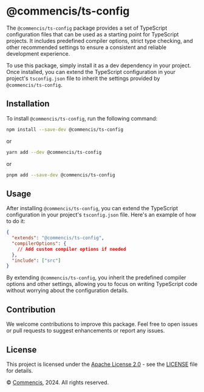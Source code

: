 # @commencis/ts-config

The `@commencis/ts-config` package provides a set of TypeScript configuration files that can be used as a starting point for TypeScript projects. It includes predefined compiler options, strict type checking, and other recommended settings to ensure a consistent and reliable development experience.

To use this package, simply install it as a dev dependency in your project. Once installed, you can extend the TypeScript configuration in your project's `tsconfig.json` file to inherit the settings provided by `@commencis/ts-config`.

## Installation

To install `@commencis/ts-config`, run the following command:

```sh
npm install --save-dev @commencis/ts-config
```

or

```sh
yarn add --dev @commencis/ts-config
```

or

```sh
pnpm add --save-dev @commencis/ts-config
```

## Usage

After installing `@commencis/ts-config`, you can extend the TypeScript configuration in your project's `tsconfig.json` file. Here's an example of how to do it:

```json
{
  "extends": "@commencis/ts-config",
  "compilerOptions": {
    // Add custom compiler options if needed
  },
  "include": ["src"]
}
```

By extending `@commencis/ts-config`, you inherit the predefined compiler options and other settings, allowing you to focus on writing TypeScript code without worrying about the configuration details.

## Contribution

We welcome contributions to improve this package. Feel free to open issues or pull requests to suggest enhancements or report any issues.

## License

This project is licensed under the [Apache License 2.0](https://opensource.org/licenses/Apache-2.0) - see the [LICENSE](./LICENSE) file for details.

© [Commencis](https://www.commencis.com/), 2024. All rights reserved.
